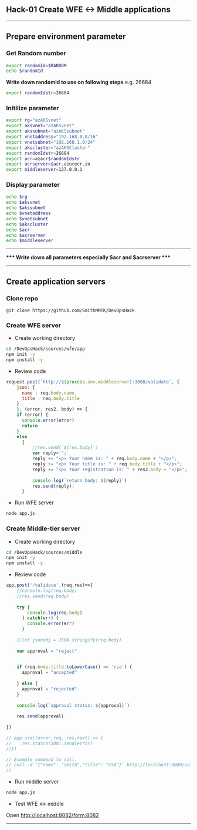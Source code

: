 ## Hack-01 Create WFE <-> Middle applications
---
## Prepare environment parameter

### Get Random number
```bash
export randomId=$RANDOM
echo $randomId
```
__Write down randomId to use on following steps__
e.g. 26684
```bash
export randomIdstr=26684
```

### Initilize parameter
```bash
export rg="azAKSvnet"
export aksvnet="azAKSvnet"
export akssubnet="azAKSsubnet"
export vnetaddress="192.168.0.0/16"
export vnetsubnet="192.168.1.0/24"
export akscluster="azAKSCluster"
export randomIdstr=26684
export acr=azacr$randomIdstr
export acrserver=$acr.azurecr.io
export middleserver=127.0.0.1
```

### Display parameter
```bash
echo $rg
echo $aksvnet
echo $akssubnet
echo $vnetaddress
echo $vnetsubnet
echo $akscluster
echo $acr
echo $acrserver
echo $middleserver
```
---

__*** Write down all parameters especially $acr and $acrserver ***__

---

## Create application servers

### Clone repo
```
git clone https://github.com/SmithMMTK/DevOpsHack 
```

### Create WFE server

- Create working directory

```bash
cd /DevOpsHack/sources/wfe/app
npm init -y
npm install -y
```

- Review code 
```javascript
request.post(`http://${process.env.middleserver}:3000/validate`, {
    json: {
      name : req.body.name,
      title : req.body.title
    }
    }, (error, res2, body) => {
    if (error) {
      console.error(error)
      return
    }
    else 
      {
          //res.send(`${res.body}`)
          var reply='';
          reply += "<p> Your name is: " + req.body.name + "</p>";
          reply += "<p> Your title is: " + req.body.title + "</p>";
          reply += "<p> Your registration is: " + res2.body + "</p>";
          
          console.log(`return body: ${reply}`)
          res.send(reply);
      }
```

- Run WFE server
```bash
node app.js
```

### Create Middle-tier server
- Create working directory
```bash
cd /DevOpsHack/sources/middle
npm init -y
npm install -y
```

- Review code 
```javascript
app.post('/validate',(req,res)=>{
    //console.log(req.body)
    //res.send(req.body)
    
    try {
        console.log(req.body)
      } catch(err) {
        console.error(err)
      }
    
    //let jsonobj = JSON.stringify(req.body)
    
    var approval = "reject"

  
    if (req.body.title.toLowerCase() == 'csa') {
      approval = "accepted"
    
    } else {
      approval = "rejected"
    }
    
    console.log(`approval status: ${approval}`)
    
    res.send(approval)
    
})

// app.use((error,req, res,next) => {
//    res.status(500).send(error)
//})

// Example command to call:
// curl -d '{"name": "smith","title": "CSA"}' http://localhost:3000/validate -i -H 'Content-Type: application/json'
//
```

- Run middle server
```bash
node app.js
```

- Test WFE <-> middle

Open [http://localhost:8082/form:8082](http://localhost:8082/form:8082)

---
